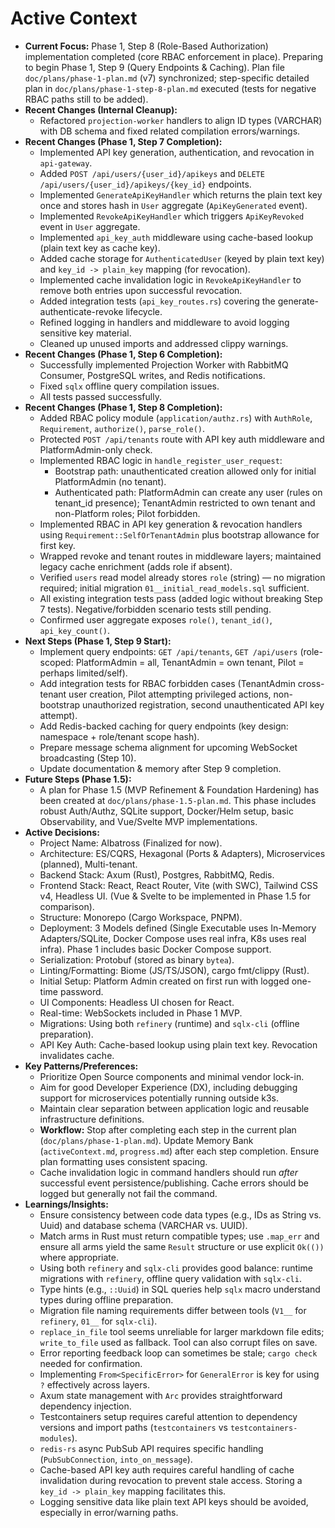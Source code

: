 # Active Context

* **Current Focus:** Phase 1, Step 8 (Role-Based Authorization) implementation completed (core RBAC enforcement in place). Preparing to begin Phase 1, Step 9 (Query Endpoints & Caching). Plan file `doc/plans/phase-1-plan.md` (v7) synchronized; step-specific detailed plan in `doc/plans/phase-1-step-8-plan.md` executed (tests for negative RBAC paths still to be added).
* **Recent Changes (Internal Cleanup):**
  * Refactored `projection-worker` handlers to align ID types (VARCHAR) with DB schema and fixed related compilation errors/warnings.
* **Recent Changes (Phase 1, Step 7 Completion):**
  * Implemented API key generation, authentication, and revocation in `api-gateway`.
  * Added `POST /api/users/{user_id}/apikeys` and `DELETE /api/users/{user_id}/apikeys/{key_id}` endpoints.
  * Implemented `GenerateApiKeyHandler` which returns the plain text key once and stores hash in `User` aggregate (`ApiKeyGenerated` event).
  * Implemented `RevokeApiKeyHandler` which triggers `ApiKeyRevoked` event in `User` aggregate.
  * Implemented `api_key_auth` middleware using cache-based lookup (plain text key as cache key).
  * Added cache storage for `AuthenticatedUser` (keyed by plain text key) and `key_id -> plain_key` mapping (for revocation).
  * Implemented cache invalidation logic in `RevokeApiKeyHandler` to remove both entries upon successful revocation.
  * Added integration tests (`api_key_routes.rs`) covering the generate-authenticate-revoke lifecycle.
  * Refined logging in handlers and middleware to avoid logging sensitive key material.
  * Cleaned up unused imports and addressed clippy warnings.
* **Recent Changes (Phase 1, Step 6 Completion):**
  * Successfully implemented Projection Worker with RabbitMQ Consumer, PostgreSQL writes, and Redis notifications.
  * Fixed `sqlx` offline query compilation issues.
  * All tests passed successfully.
* **Recent Changes (Phase 1, Step 8 Completion):**
  * Added RBAC policy module (`application/authz.rs`) with `AuthRole`, `Requirement`, `authorize()`, `parse_role()`.
  * Protected `POST /api/tenants` route with API key auth middleware and PlatformAdmin-only check.
  * Implemented RBAC logic in `handle_register_user_request`:
    * Bootstrap path: unauthenticated creation allowed only for initial PlatformAdmin (no tenant).
    * Authenticated path: PlatformAdmin can create any user (rules on tenant_id presence); TenantAdmin restricted to own tenant and non-Platform roles; Pilot forbidden.
  * Implemented RBAC in API key generation & revocation handlers using `Requirement::SelfOrTenantAdmin` plus bootstrap allowance for first key.
  * Wrapped revoke and tenant routes in middleware layers; maintained legacy cache enrichment (adds role if absent).
  * Verified `users` read model already stores `role` (string) — no migration required; initial migration `01__initial_read_models.sql` sufficient.
  * All existing integration tests pass (added logic without breaking Step 7 tests). Negative/forbidden scenario tests still pending.
  * Confirmed user aggregate exposes `role()`, `tenant_id()`, `api_key_count()`.
* **Next Steps (Phase 1, Step 9 Start):**
  * Implement query endpoints: `GET /api/tenants`, `GET /api/users` (role-scoped: PlatformAdmin = all, TenantAdmin = own tenant, Pilot = perhaps limited/self).
  * Add integration tests for RBAC forbidden cases (TenantAdmin cross-tenant user creation, Pilot attempting privileged actions, non-bootstrap unauthorized registration, second unauthenticated API key attempt).
  * Add Redis-backed caching for query endpoints (key design: namespace + role/tenant scope hash).
  * Prepare message schema alignment for upcoming WebSocket broadcasting (Step 10).
  * Update documentation & memory after Step 9 completion.
* **Future Steps (Phase 1.5):**
  * A plan for Phase 1.5 (MVP Refinement & Foundation Hardening) has been created at `doc/plans/phase-1.5-plan.md`. This phase includes robust Auth/Authz, SQLite support, Docker/Helm setup, basic Observability, and Vue/Svelte MVP implementations.
* **Active Decisions:**
  * Project Name: Albatross (Finalized for now).
  * Architecture: ES/CQRS, Hexagonal (Ports & Adapters), Microservices (planned), Multi-tenant.
  * Backend Stack: Axum (Rust), Postgres, RabbitMQ, Redis.
  * Frontend Stack: React, React Router, Vite (with SWC), Tailwind CSS v4, Headless UI. (Vue & Svelte to be implemented in Phase 1.5 for comparison).
  * Structure: Monorepo (Cargo Workspace, PNPM).
  * Deployment: 3 Models defined (Single Executable uses In-Memory Adapters/SQLite, Docker Compose uses real infra, K8s uses real infra). Phase 1 includes basic Docker Compose support.
  * Serialization: Protobuf (stored as binary `bytea`).
  * Linting/Formatting: Biome (JS/TS/JSON), cargo fmt/clippy (Rust).
  * Initial Setup: Platform Admin created on first run with logged one-time password.
  * UI Components: Headless UI chosen for React.
  * Real-time: WebSockets included in Phase 1 MVP.
  * Migrations: Using both `refinery` (runtime) and `sqlx-cli` (offline preparation).
  * API Key Auth: Cache-based lookup using plain text key. Revocation invalidates cache.
* **Key Patterns/Preferences:**
  * Prioritize Open Source components and minimal vendor lock-in.
  * Aim for good Developer Experience (DX), including debugging support for microservices potentially running outside k3s.
  * Maintain clear separation between application logic and reusable infrastructure definitions.
  * **Workflow:** Stop after completing each step in the current plan (`doc/plans/phase-1-plan.md`). Update Memory Bank (`activeContext.md`, `progress.md`) after each step completion. Ensure plan formatting uses consistent spacing.
  * Cache invalidation logic in command handlers should run *after* successful event persistence/publishing. Cache errors should be logged but generally not fail the command.
* **Learnings/Insights:**
  * Ensure consistency between code data types (e.g., IDs as String vs. Uuid) and database schema (VARCHAR vs. UUID).
  * Match arms in Rust must return compatible types; use `.map_err` and ensure all arms yield the same `Result` structure or use explicit `Ok(())` where appropriate.
  * Using both `refinery` and `sqlx-cli` provides good balance: runtime migrations with `refinery`, offline query validation with `sqlx-cli`.
  * Type hints (e.g., `::Uuid`) in SQL queries help `sqlx` macro understand types during offline preparation.
  * Migration file naming requirements differ between tools (`V1__` for `refinery`, `01__` for `sqlx-cli`).
  * `replace_in_file` tool seems unreliable for larger markdown file edits; `write_to_file` used as fallback. Tool can also corrupt files on save.
  * Error reporting feedback loop can sometimes be stale; `cargo check` needed for confirmation.
  * Implementing `From<SpecificError>` for `GeneralError` is key for using `?` effectively across layers.
  * Axum state management with `Arc` provides straightforward dependency injection.
  * Testcontainers setup requires careful attention to dependency versions and import paths (`testcontainers` vs `testcontainers-modules`).
  * `redis-rs` async PubSub API requires specific handling (`PubSubConnection`, `into_on_message`).
  * Cache-based API key auth requires careful handling of cache invalidation during revocation to prevent stale access. Storing a `key_id -> plain_key` mapping facilitates this.
  * Logging sensitive data like plain text API keys should be avoided, especially in error/warning paths.
